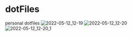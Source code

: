 # dotFiles
personal dotfiles
![2022-05-12_12-19](https://user-images.githubusercontent.com/101659928/168037630-8bab0a9a-8bd2-4c8d-8682-52665a8e0eb0.png)
![2022-05-12_12-20](https://user-images.githubusercontent.com/101659928/168037640-830e179c-0661-44bc-804d-a55b098009f3.png)
![2022-05-12_12-20_1](https://user-images.githubusercontent.com/101659928/168037641-3dca9eff-6a36-4175-bc36-16c7d2995670.png)
